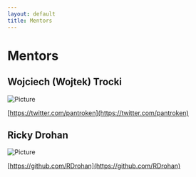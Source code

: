 ```yaml
---
layout: default
title: Mentors
---
```


# Mentors

## Wojciech (Wojtek) Trocki

![Picture](https://avatars3.githubusercontent.com/u/981838?v=3&s=160)

[https://twitter.com/pantroken](https://twitter.com/pantroken)

## Ricky Drohan
![Picture](https://avatars0.githubusercontent.com/u/5845190?v=3&s=160)

[https://github.com/RDrohan](https://github.com/RDrohan)